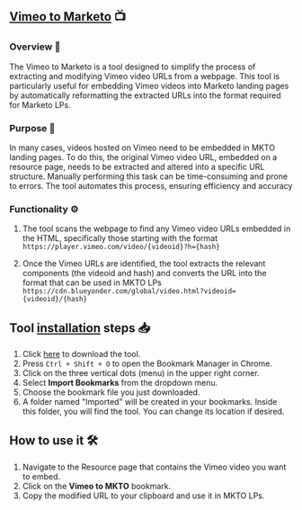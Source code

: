 ## [Vimeo to Marketo](https://drive.google.com/uc?export=download&id=1WjxT1bawv8BX_MIzwj9Q2kXwBANxWkwg) 📺

### Overview 🌟
The Vimeo to Marketo is a tool designed to simplify the process of extracting and modifying Vimeo video URLs from a webpage. This tool is particularly useful for embedding Vimeo videos into Marketo landing pages by automatically reformatting the extracted URLs into the format required for Marketo LPs.

### Purpose 🎯
In many cases, videos hosted on Vimeo need to be embedded in MKTO landing pages. To do this, the original Vimeo video URL, embedded on a resource page, needs to be extracted and altered into a specific URL structure. Manually performing this task can be time-consuming and prone to errors. The tool automates this process, ensuring efficiency and accuracy

### Functionality ⚙️
 1. The tool scans the webpage to find any Vimeo video URLs embedded in the HTML, specifically those starting with the format <br>
 `` https://player.vimeo.com/video/{videoid}?h={hash} ``

 2. Once the Vimeo URLs are identified, the tool extracts the relevant components (the videoid and hash) and converts the URL into the format that can be used in MKTO LPs
 ``https://cdn.blueyonder.com/global/video.html?videoid={videoid}/{hash} ``


## Tool [installation](https://drive.google.com/uc?export=download&id=1WjxT1bawv8BX_MIzwj9Q2kXwBANxWkwg) steps 📥
1. Click [here](https://drive.google.com/uc?export=download&id=1WjxT1bawv8BX_MIzwj9Q2kXwBANxWkwg) to download the tool.
2. Press ``Ctrl + Shift + O`` to open the Bookmark Manager in Chrome.
3. Click on the three vertical dots (menu) in the upper right corner.
4. Select **Import Bookmarks** from the dropdown menu.
5. Choose the bookmark file you just downloaded.
6. A folder named "Imported" will be created in your bookmarks. Inside this folder, you will find the tool. You can change its location if desired.

## How to use it 🛠️

1. Navigate to the Resource page that contains the Vimeo video you want to embed.
2. Click on the **Vimeo to MKTO** bookmark.
3. Copy the modified URL to your clipboard and use it in MKTO LPs.

